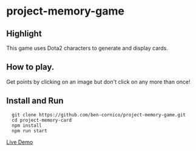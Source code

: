 # project-memory-game

## Highlight
This game uses Dota2 characters to generate and display cards.

## How to play.
Get points by clicking on an image but don't click on any more than once!

## Install and Run
```
  git clone https://github.com/ben-cornico/project-memory-game.git
  cd project-memory-card
  npm install
  npm run start
```

<a href="https://ben-cornico.github.io/project-memory-game/">Live Demo</a>
